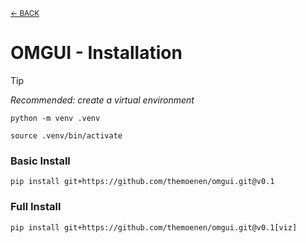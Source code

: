 <sub>[&larr; BACK](../)</sub>

# OMGUI - Installation

> [!TIP]  
> _Recommended: create a virtual environment_
>
> ```shell
> python -m venv .venv
> ```
>
> ```shell
> source .venv/bin/activate
> ```

### Basic Install

```shell
pip install git+https://github.com/themoenen/omgui.git@v0.1
```

### Full Install

```shell
pip install git+https://github.com/themoenen/omgui.git@v0.1[viz]
```
